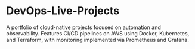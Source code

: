 # DevOps-Live-Projects
A portfolio of cloud-native projects focused on automation and observability. Features CI/CD pipelines on AWS using Docker, Kubernetes, and Terraform, with monitoring implemented via Prometheus and Grafana.
